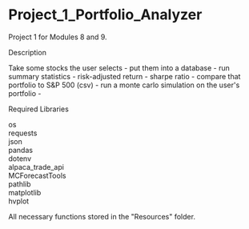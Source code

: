 # Project_1_Portfolio_Analyzer
Project 1 for Modules 8 and 9.


Description



Take some stocks the user selects - 
put them into a database - 
run summary statistics - 
risk-adjusted return - 
sharpe ratio - 
compare that portfolio to S&P 500 (csv) -
run a monte carlo simulation on the user's portfolio - 



Required Libraries

os  
requests  
json  
pandas  
dotenv  
alpaca_trade_api  
MCForecastTools  
pathlib  
matplotlib  
hvplot


All necessary functions stored in the "Resources" folder.

